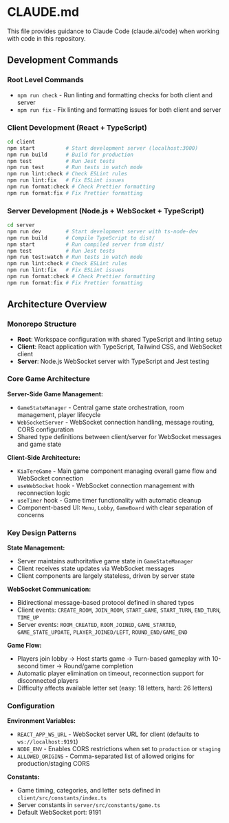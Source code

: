 # CLAUDE.md

This file provides guidance to Claude Code (claude.ai/code) when working with code in this repository.

## Development Commands

### Root Level Commands
- `npm run check` - Run linting and formatting checks for both client and server
- `npm run fix` - Fix linting and formatting issues for both client and server

### Client Development (React + TypeScript)
```bash
cd client
npm start          # Start development server (localhost:3000)
npm run build      # Build for production
npm test           # Run Jest tests
npm run test       # Run tests in watch mode
npm run lint:check # Check ESLint rules
npm run lint:fix   # Fix ESLint issues
npm run format:check # Check Prettier formatting
npm run format:fix # Fix Prettier formatting
```

### Server Development (Node.js + WebSocket + TypeScript)
```bash
cd server
npm run dev        # Start development server with ts-node-dev
npm run build      # Compile TypeScript to dist/
npm start          # Run compiled server from dist/
npm test           # Run Jest tests
npm run test:watch # Run tests in watch mode
npm run lint:check # Check ESLint rules
npm run lint:fix   # Fix ESLint issues
npm run format:check # Check Prettier formatting
npm run format:fix # Fix Prettier formatting
```

## Architecture Overview

### Monorepo Structure
- **Root**: Workspace configuration with shared TypeScript and linting setup
- **Client**: React application with TypeScript, Tailwind CSS, and WebSocket client
- **Server**: Node.js WebSocket server with TypeScript and Jest testing

### Core Game Architecture

**Server-Side Game Management:**
- `GameStateManager` - Central game state orchestration, room management, player lifecycle
- `WebSocketServer` - WebSocket connection handling, message routing, CORS configuration
- Shared type definitions between client/server for WebSocket messages and game state

**Client-Side Architecture:**
- `KiaTereGame` - Main game component managing overall game flow and WebSocket connection
- `useWebSocket` hook - WebSocket connection management with reconnection logic
- `useTimer` hook - Game timer functionality with automatic cleanup
- Component-based UI: `Menu`, `Lobby`, `GameBoard` with clear separation of concerns

### Key Design Patterns

**State Management:**
- Server maintains authoritative game state in `GameStateManager`
- Client receives state updates via WebSocket messages
- Client components are largely stateless, driven by server state

**WebSocket Communication:**
- Bidirectional message-based protocol defined in shared types
- Client events: `CREATE_ROOM`, `JOIN_ROOM`, `START_GAME`, `START_TURN`, `END_TURN`, `TIME_UP`
- Server events: `ROOM_CREATED`, `ROOM_JOINED`, `GAME_STARTED`, `GAME_STATE_UPDATE`, `PLAYER_JOINED/LEFT`, `ROUND_END/GAME_END`

**Game Flow:**
- Players join lobby → Host starts game → Turn-based gameplay with 10-second timer → Round/game completion
- Automatic player elimination on timeout, reconnection support for disconnected players
- Difficulty affects available letter set (easy: 18 letters, hard: 26 letters)

### Configuration

**Environment Variables:**
- `REACT_APP_WS_URL` - WebSocket server URL for client (defaults to `ws://localhost:9191`)
- `NODE_ENV` - Enables CORS restrictions when set to `production` or `staging`
- `ALLOWED_ORIGINS` - Comma-separated list of allowed origins for production/staging CORS

**Constants:**
- Game timing, categories, and letter sets defined in `client/src/constants/index.ts`
- Server constants in `server/src/constants/game.ts`
- Default WebSocket port: 9191
